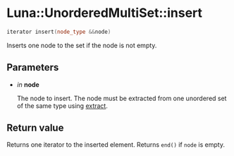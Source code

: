 # Luna::UnorderedMultiSet::insert

```c++
iterator insert(node_type &&node)
```

Inserts one node to the set if the node is not empty. 



## Parameters
* *in* **node**

    The node to insert. The node must be extracted from one unordered set of the same type using [extract](class_luna_1_1_unordered_multi_set_1afe46988223773995582c14171becaaa0.md). 

## Return value
Returns one iterator to the inserted element. Returns `end()` if `node` is empty. 

